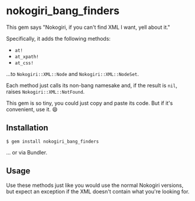 # nokogiri_bang_finders

This gem says "Nokogiri, if you can't find XML I want, yell about it."

Specifically, it adds the following methods:

- `at!`
- `at_xpath!`
- `at_css!`

...to `Nokogiri::XML::Node` and `Nokogiri::XML::NodeSet`.

Each method just calls its non-bang namesake and, if the result is `nil`, raises `Nokogiri::XML::NotFound`.

This gem is so tiny, you could just copy and paste its code. But if it's convenient, use it. :smile:

## Installation

    $ gem install nokogiri_bang_finders

... or via Bundler.

## Usage

Use these methods just like you would use the normal Nokogiri versions, but expect an exception if the XML doesn't contain what you're looking for.
